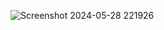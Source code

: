 ![Screenshot 2024-05-28 221926](https://github.com/hasibulhasanjoy/Flutter-ToDo/assets/98839766/22dcbba9-59bf-4c15-815b-10846a747c91)
